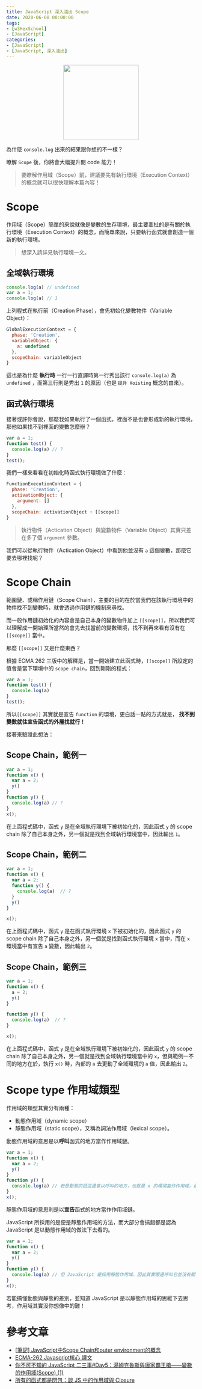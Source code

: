 ```yaml
---
title: JavaScript 深入淺出 Scope
date: 2020-06-08 00:00:00
tags:
- [w3HexSchool]
- [JavaScript]
categories: 
- [JavaScript]
- [JavaScript, 深入淺出]
---
```


<div style="display:flex;justify-content:center;">
  <img style="object-fit:cover;" src='/images/JavaScript/JavaScript-logo.png' width='200px' height='200px' />
</div>

為什麼 `console.log` 出來的結果跟你想的不一樣？

瞭解 `Scope` 後，你將會大幅提升閱 code 能力！

<!-- more -->

> 要瞭解作用域（Scope）前，建議要先有執行環境（Execution Context）的概念就可以很快理解本篇內容！

# Scope
作用域（Scope）簡單的來說就像是變數的生存環境，最主要牽扯的是有關於執行環境（Execution Context）的概念，而簡單來說，只要執行函式就會創造一個新的執行環境。

> 想深入請詳見執行環境一文。

## 全域執行環境

```js
console.log(a) // undefined
var a = 1;
console.log(a) // 1
```

上列程式在執行前（Creation Phase），會先初始化變數物件（Variable Object）：

```js
GlobalExecutionContext = {
  phase: 'Creation',
  variableObject: {
    a: undefined
  },
  scopeChain: variableObject
}
```

這也是為什麼 **執行時** 一行一行直譯時第一行秀出該行 `console.log(a)` 為 `undefined` ，而第三行則是秀出 `1` 的原因（也是 `提升 Hoisting` 概念的由來）。

## 函式執行環境
接著或許你會說，那麼我如果執行了一個函式，裡面不是也會形成新的執行環境，那他如果找不到裡面的變數怎麼辦？

```js
var a = 1;
function test() {
  console.log(a) // ?
}
test();
```

我們一樣來看看在初始化時函式執行環境做了什麼：

```js
FunctionExecutionContext = {
  phase: 'Creation',
  activationObject: {
    argument: []
  },
  scopeChain: activationObject + [[scope]]
}
```

> 執行物件（Actication Object）與變數物件（Variable Object）其實只差在多了個 `argument` 參數。

我們可以從執行物件（Actication Object）中看到他並沒有 `a` 這個變數，那麼它要去哪裡找呢？

# Scope Chain
範圍鏈、或稱作用鏈（Scope Chain），主要的目的在於當我們在該執行環境中的物件找不到變數時，就會透過作用鏈的機制來尋找。

而一般作用鏈初始化的內容會是自己本身的變數物件加上 `[[scope]]`，所以我們可以理解成一開始理所當然的會先去找當前的變數環境，找不到再來看有沒有在 `[[scope]]` 當中。

那麼 `[[scope]]` 又是什麼東西？

根據 ECMA 262 三版中的解釋是，當一開始建立此函式時，`[[scope]]` 所設定的值會是當下環境中的 `scope chain`，回到剛剛的程式：

```js
var a = 1;
function test() {
  console.log(a) 
}
test();
```

所以`[[scope]]` 其實就是宣告 `function` 的環境，更白話一點的方式就是，
**找不到變數就往宣告函式的外層找就行！**

接著來驗證此想法：

## Scope Chain，範例一
```js
var a = 1;
function x() {
  var a = 2;
  y()
}
function y() {
  console.log(a) // ?
}
x();
```

在上面程式碼中，函式 `y` 是在全域執行環境下被初始化的，因此函式 `y` 的 scope chain 除了自己本身之外，另一個就是找到全域執行環境當中，因此輸出 `1`。

## Scope Chain，範例二
```js
var a = 1;
function x() {
  var a = 2;
  function y() {
    console.log(a)  // ?
  }
  y()
}

x();
```

在上面程式碼中，函式 `y` 是在函式執行環境 `x` 下被初始化的，因此函式 `y` 的 scope chain 除了自己本身之外，另一個就是找到函式執行環境 `x` 當中，而在 `x` 環境當中有宣告 `a` 變數，因此輸出 `2`。

## Scope Chain，範例三
```js
var a = 1;
function x() {
  a = 2;
  y()
}

function y() {
  console.log(a)  // ?
}

x();
```

在上面程式碼中，函式 `y` 是在全域執行環境下被初始化的，因此函式 `y` 的 scope chain 除了自己本身之外，另一個就是找到全域執行環境當中的 `x`，但與範例一不同的地方在於，執行 `x()` 時，內部的 `a` 去更動了全域環境的 `a` 值，因此輸出 `2`。

# Scope type 作用域類型
作用域的類型其實分有兩種：
- 動態作用域（dynamic scope）
- 靜態作用域（static scope），又稱為詞法作用域（lexical scope）。

動態作用域的意思是以**呼叫**函式的地方當作作用域鏈。

```js
var a = 1;
function x() {
  var a = 2;
  y()
}
function y() {
  console.log(a) // 若是動態的話這邊會以呼叫的地方，也就是 x 的環境當作作用域，最後輸出 2。
}
x();
```

靜態作用域的意思則是以**宣告**函式的地方當作作用域鏈。

JavaScript 所採用的是便是靜態作用域的方法，而大部分會搞錯都是認為 JavaScript 是以動態作用域的做法下去看的。

```js
var a = 1;
function x() {
  var a = 2;
  y()
}
function y() {
  console.log(a) // 但 JavaScript 是採用靜態作用域，因此其實哪邊呼叫它並沒有關係，因為他看到是最初宣告它的作用域。
}
x();
```

若能搞懂動態與靜態的差別，並知道 JavaScript 是以靜態作用域的思維下去思考，作用域其實沒你想像中的難！

# 參考文章

- [[筆記] JavaScript中Scope Chain和outer environment的概念](https://pjchender.blogspot.com/2015/12/javascriptscope-chainouter-environment.html)
- [ECMA-262 Javascript核心 譯文](http://notepad.yehyeh.net/Content/WebDesign/Javascript/ECMA/Core/JavaScriptCore.php#section8)
- [你不可不知的 JavaScript 二三事#Day5：湯姆克魯斯與唐家霸王槍——變數的作用域(Scope) (1)](https://ithelp.ithome.com.tw/articles/10203387)
- [所有的函式都是閉包：談 JS 中的作用域與 Closure](https://blog.techbridge.cc/2018/12/08/javascript-closure/#scope)